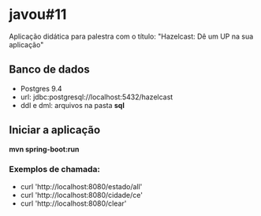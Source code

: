 # javou#11

Aplicação didática para palestra com o título: "Hazelcast: Dê um UP na sua aplicação"

## Banco de dados
- Postgres 9.4
- url: jdbc:postgresql://localhost:5432/hazelcast
- ddl e dml: arquivos na pasta **sql**

## Iniciar a aplicação
__mvn spring-boot:run__
 
### Exemplos de chamada:
- curl 'http://localhost:8080/estado/all'
- curl 'http://localhost:8080/cidade/ce'
- curl 'http://localhost:8080/clear' 
